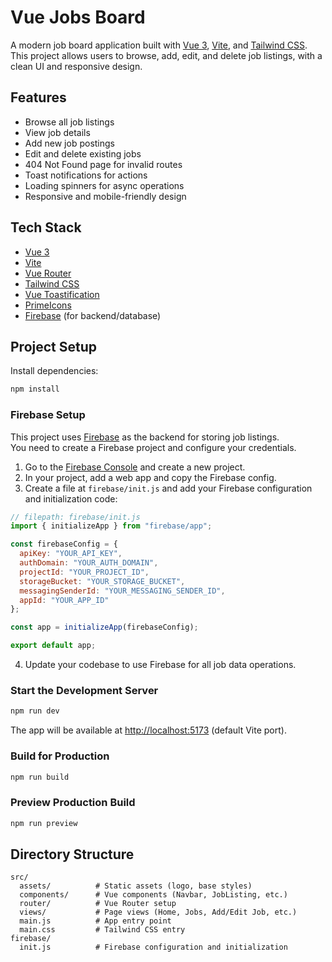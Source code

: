 # Vue Jobs Board

A modern job board application built with [Vue 3](https://vuejs.org/), [Vite](https://vitejs.dev/), and [Tailwind CSS](https://tailwindcss.com/). This project allows users to browse, add, edit, and delete job listings, with a clean UI and responsive design.

## Features

- Browse all job listings
- View job details
- Add new job postings
- Edit and delete existing jobs
- 404 Not Found page for invalid routes
- Toast notifications for actions
- Loading spinners for async operations
- Responsive and mobile-friendly design

## Tech Stack

- [Vue 3](https://vuejs.org/)
- [Vite](https://vitejs.dev/)
- [Vue Router](https://router.vuejs.org/)
- [Tailwind CSS](https://tailwindcss.com/)
- [Vue Toastification](https://vue-toastification.maronato.dev/)
- [PrimeIcons](https://www.primefaces.org/primeicons/)
- [Firebase](https://firebase.google.com/) (for backend/database)

## Project Setup

Install dependencies:

```sh
npm install
```

### Firebase Setup

This project uses [Firebase](https://firebase.google.com/) as the backend for storing job listings.  
You need to create a Firebase project and configure your credentials.

1. Go to the [Firebase Console](https://console.firebase.google.com/) and create a new project.
2. In your project, add a web app and copy the Firebase config.
3. Create a file at `firebase/init.js` and add your Firebase configuration and initialization code:

```js
// filepath: firebase/init.js
import { initializeApp } from "firebase/app";

const firebaseConfig = {
  apiKey: "YOUR_API_KEY",
  authDomain: "YOUR_AUTH_DOMAIN",
  projectId: "YOUR_PROJECT_ID",
  storageBucket: "YOUR_STORAGE_BUCKET",
  messagingSenderId: "YOUR_MESSAGING_SENDER_ID",
  appId: "YOUR_APP_ID"
};

const app = initializeApp(firebaseConfig);

export default app;
```

4. Update your codebase to use Firebase for all job data operations.

### Start the Development Server

```sh
npm run dev
```

The app will be available at [http://localhost:5173](http://localhost:5173) (default Vite port).

### Build for Production

```sh
npm run build
```

### Preview Production Build

```sh
npm run preview
```

## Directory Structure

```
src/
  assets/          # Static assets (logo, base styles)
  components/      # Vue components (Navbar, JobListing, etc.)
  router/          # Vue Router setup
  views/           # Page views (Home, Jobs, Add/Edit Job, etc.)
  main.js          # App entry point
  main.css         # Tailwind CSS entry
firebase/
  init.js          # Firebase configuration and initialization
```